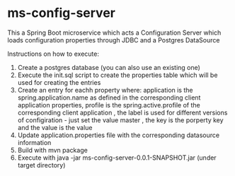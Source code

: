 # ms-config-server
This a Spring Boot microservice which acts a Configuration Server which loads configuration properties through JDBC and a Postgres DataSource

Instructions on how to execute:
1. Create a postgres database (you can also use an existing one)
2. Execute the init.sql script to create the properties table which will be used for creating the entries
3. Create an entry for eachh property where: application is the spring.application.name as defined in the corresponding client application properties, profile is the spring.active.profile of the corresponding client application , the label is used for different versions of configiration - just set the value master , the key is the porperty key and the value is the value
4. Update application.properties file with the corresponding datasource information
5. Build with mvn package
6. Execute with java -jar ms-config-server-0.0.1-SNAPSHOT.jar (under target directory)
